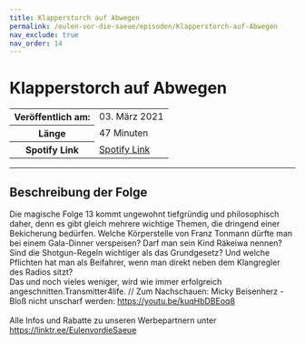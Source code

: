 ```yaml
---
title: Klapperstorch auf Abwegen
permalink: /eulen-vor-die-saeue/episoden/Klapperstorch-auf-Abwegen
nav_exclude: true
nav_order: 14
---
```


# Klapperstorch auf Abwegen
<table class="resp-table dcf-table dcf-table-responsive dcf-table-bordered dcf-table-striped dcf-w-100%">
                    <tbody>
                        <tr>
                            <th scope="row">Veröffentlich am:</th>
                            <td data-label="Veröffentlich am:">03. März 2021</td>
                        </tr>
                        <tr>
                            <th scope="row">Länge </th>
                            <td data-label="Länge ">47 Minuten</td>
                        </tr><tr>
                                <th scope="row">Spotify Link</th>
                                <td data-label="Spotify Link"><a href="https://open.spotify.com/episode/5pzW8aJ8djbZXHvC2vO31V">Spotify Link</a></td>
                            </tr></tbody>
                </table>

***

## Beschreibung der Folge

<div>
Die magische Folge 13 kommt ungewohnt tiefgründig und philosophisch daher, denn es gibt gleich mehrere wichtige Themen, die dringend einer Bekicherung bedürfen. Welche Körperstelle von Franz Tonmann dürfte man bei einem Gala-Dinner verspeisen? Darf man sein Kind Räkeiwa nennen? Sind die Shotgun-Regeln wichtiger als das Grundgesetz? Und welche Pflichten hat man als Beifahrer, wenn man direkt neben dem Klangregler des Radios sitzt?  <br> Das und noch vieles weniger, wird wie immer erfolgreich angeschnitten.Transmitter4life. // Zum Nachschauen: Micky Beisenherz - Bloß nicht unscharf werden: <a href="https://youtu.be/kuqHbDBEoq8">https://youtu.be/kuqHbDBEoq8</a> <br>  <br> Alle Infos und Rabatte zu unseren Werbepartnern unter <a href="https://linktr.ee/EulenvordieSaeue">https://linktr.ee/EulenvordieSaeue</a>  
</div>

